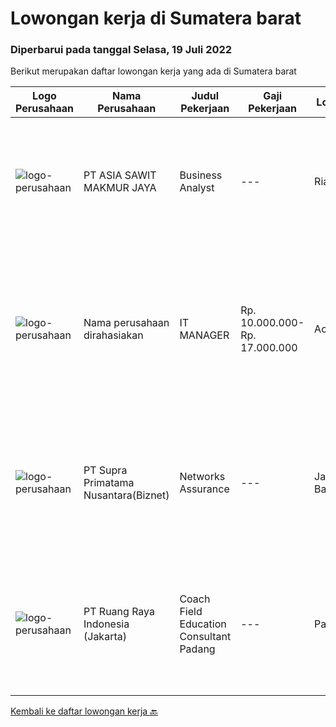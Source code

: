 
  # Lowongan kerja di Sumatera barat

  ### Diperbarui pada tanggal Selasa, 19 Juli 2022

  Berikut merupakan daftar lowongan kerja yang ada di Sumatera barat

  |Logo Perusahaan | Nama Perusahaan | Judul Pekerjaan | Gaji Pekerjaan | Lokasi | Deskripsi | Tanggal diunggah | Pranala |
  | -------------- | --------------- | --------------- | --------- | --------- | -------------- | ------- | ----------- |
  |![logo-perusahaan](https://image-service-cdn.seek.com.au/8c9ad8ac1a3555ef79e89c100defac119719c63a/ee4dce1061f3f616224767ad58cb2fc751b8d2dc)|PT ASIA SAWIT MAKMUR JAYA|Business Analyst|---|Riau|Requirement :- Age Max 30 years- Minimum Bachelor Degree in any Majors- Fresh Graduated Welcome to apply- Good administration &amp; computer skills...|Kamis, 14 Juli 2022|https://www.jobstreet.co.id/id/job/business-analyst-3955962?token=0~cad74c63-794a-4346-96dd-577977c96abc&sectionRank=1&jobId=jobstreet-id-job-3955962|
|![logo-perusahaan](https://i.ibb.co/sqvTCh9/112815900-stock-vector-no-image-available-icon-flat-vector.webp)|Nama perusahaan dirahasiakan|IT MANAGER|Rp. 10.000.000-Rp. 17.000.000|Aceh|Memiliki pengalaman leadership sebagai Manager sebelumnya.Back End Engineer1. Memiliki pengalaman dalam membangun RESTful APIs2. Menguasai bahasa...|Senin, 11 Juli 2022|https://www.jobstreet.co.id/id/job/it-manager-3951340?token=0~cad74c63-794a-4346-96dd-577977c96abc&sectionRank=2&jobId=jobstreet-id-job-3951340|
|![logo-perusahaan](https://image-service-cdn.seek.com.au/1033d36f751f076cfdd637ed0acbcbf8508866ec/ee4dce1061f3f616224767ad58cb2fc751b8d2dc)|PT Supra Primatama Nusantara(Biznet)|Networks Assurance|---|Jawa Barat|Tanggung Jawab:  Melakukan Audit &amp; Commissioning jaringan Fiber Optic (FTTx GPON, and Metro Ethernet) Memastikan pembangunan jaringan fiber optik...|Rabu, 22 Juni 2022|https://www.jobstreet.co.id/id/job/networks-assurance-3928898?token=0~cad74c63-794a-4346-96dd-577977c96abc&sectionRank=3&jobId=jobstreet-id-job-3928898|
|![logo-perusahaan](https://image-service-cdn.seek.com.au/7eee59ea5934120f389dd02961ddcb6b62946481/ee4dce1061f3f616224767ad58cb2fc751b8d2dc)|PT Ruang Raya Indonesia (Jakarta)|Coach Field Education Consultant Padang|---|Padang|Ruangguru is a tech-enabled education company that provides a one-stop learning experience for students to have better access to quality content and...|Kamis, 07 Juli 2022|https://www.jobstreet.co.id/id/job/coach-field-education-consultant-padang-1032311954?token=0~cad74c63-794a-4346-96dd-577977c96abc&sectionRank=4&jobId=jobstreet-id-job-1032311954|


  [Kembali ke daftar lowongan kerja 🔙](../README.md#daftar-lowongan-kerja)
  